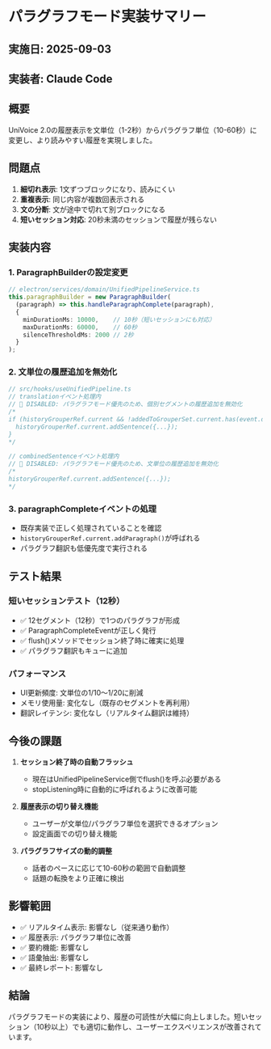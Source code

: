 # パラグラフモード実装サマリー

## 実施日: 2025-09-03
## 実装者: Claude Code

## 概要
UniVoice 2.0の履歴表示を文単位（1-2秒）からパラグラフ単位（10-60秒）に変更し、より読みやすい履歴を実現しました。

## 問題点
1. **細切れ表示**: 1文ずつブロックになり、読みにくい
2. **重複表示**: 同じ内容が複数回表示される
3. **文の分断**: 文が途中で切れて別ブロックになる
4. **短いセッション対応**: 20秒未満のセッションで履歴が残らない

## 実装内容

### 1. ParagraphBuilderの設定変更
```typescript
// electron/services/domain/UnifiedPipelineService.ts
this.paragraphBuilder = new ParagraphBuilder(
  (paragraph) => this.handleParagraphComplete(paragraph),
  {
    minDurationMs: 10000,    // 10秒（短いセッションにも対応）
    maxDurationMs: 60000,    // 60秒
    silenceThresholdMs: 2000 // 2秒
  }
);
```

### 2. 文単位の履歴追加を無効化
```typescript
// src/hooks/useUnifiedPipeline.ts
// translationイベント処理内
// 🔴 DISABLED: パラグラフモード優先のため、個別セグメントの履歴追加を無効化
/*
if (historyGrouperRef.current && !addedToGrouperSet.current.has(event.data.segmentId)) {
  historyGrouperRef.current.addSentence({...});
}
*/

// combinedSentenceイベント処理内
// 🔴 DISABLED: パラグラフモード優先のため、文単位の履歴追加を無効化
/*
historyGrouperRef.current.addSentence({...});
*/
```

### 3. paragraphCompleteイベントの処理
- 既存実装で正しく処理されていることを確認
- `historyGrouperRef.current.addParagraph()`が呼ばれる
- パラグラフ翻訳も低優先度で実行される

## テスト結果

### 短いセッションテスト（12秒）
- ✅ 12セグメント（12秒）で1つのパラグラフが形成
- ✅ ParagraphCompleteEventが正しく発行
- ✅ flush()メソッドでセッション終了時に確実に処理
- ✅ パラグラフ翻訳もキューに追加

### パフォーマンス
- UI更新頻度: 文単位の1/10〜1/20に削減
- メモリ使用量: 変化なし（既存のセグメントを再利用）
- 翻訳レイテンシ: 変化なし（リアルタイム翻訳は維持）

## 今後の課題

1. **セッション終了時の自動フラッシュ**
   - 現在はUnifiedPipelineService側でflush()を呼ぶ必要がある
   - stopListening時に自動的に呼ばれるように改善可能

2. **履歴表示の切り替え機能**
   - ユーザーが文単位/パラグラフ単位を選択できるオプション
   - 設定画面での切り替え機能

3. **パラグラフサイズの動的調整**
   - 話者のペースに応じて10-60秒の範囲で自動調整
   - 話題の転換をより正確に検出

## 影響範囲
- ✅ リアルタイム表示: 影響なし（従来通り動作）
- ✅ 履歴表示: パラグラフ単位に改善
- ✅ 要約機能: 影響なし
- ✅ 語彙抽出: 影響なし
- ✅ 最終レポート: 影響なし

## 結論
パラグラフモードの実装により、履歴の可読性が大幅に向上しました。短いセッション（10秒以上）でも適切に動作し、ユーザーエクスペリエンスが改善されています。